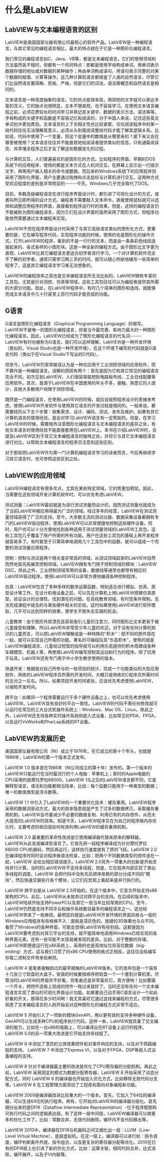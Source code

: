 # 什么是LabVIEW

## LabVIEW与文本编程语言的区别

LabVIEW是美国国家仪器有限公司最核心的软件产品。LabVIEW是一种编程语言，与其它常见的编程语言相比，最大的特点就在于它是一种图形化编程语言。

我们常见的编程语言如C、Java、VB等，都是文本编程语言。它们的使用领域和方法虽然各不相同，但都有一个共同特点：即都是使用字母构成单词，用单词表示数据存储的地址或对数据的某种操作；再由单词构成语句，用语句表示完整的对某个数据的赋值、计算等操作。这几种计算机语言都借鉴了人类的自然语言，尽管它们比自然语言要简略、死板、严格，但是它们的词法、语法等概念和自然语言是相同的。

文本语言是一种高度抽象的语言。它的优点是效率高，用简短的文字就可以表达丰富的含义。它的缺点也很明显，文本不够直观，也不容易学习。在使用文本语言编程之前，必须花费较长的时间学习并熟记其关键字、数据的表示方法、语法等等。字母构成的关键字和函数是不容易记忆和阅读的，对于中国人来说，记住这些英文单词也许更加费劲。文本语言的上下文相关性也比较紧密，仅仅阅读程序中的某一段代码往往无法理解其意义，必须从头到尾阅读整段代码才能了解其逻辑关系。比如说，代码中使用了一个变量，但这个变量中的数值是从哪里来的？接下来又会在哪里被使用？文本语言往往并不能直观地给阅读者提供类似的信息。只有通篇阅读完、并弄懂全程序之后才会了解这些数据变化的过程。

与计算机交互，人们普遍喜欢的是图形化的方式。比如程序的界面，早期的DOS系统下的应用程序，使用的都是文本方式在人机间交互。在屏幕上显示出一行提示文字，再等用户输入相关的命令或数据。而后来的Windows系统下的应用程序则采用了图形化界面，用户主要通过拖拽和点击鼠标与计算机进行交互。这两种方式受欢迎程度的差别是非常明显的------今天，Windows几乎完全取代了DOS。

目前，多数高级编程语言在进行程序界面设计时，都引进了可视化设计的方式，或者叫所见即所得的设计方式。编程者不需要敲入文本命令，直接使用鼠标就可以选择和调整应用程序的界面，直接看到程序运行时的效果。但是，这样的编程语言仍不能被称为图形编程语言，因为它们在设计界面时虽然采用了图形方式，但程序功能依然需要通过文本编程来实现。

LabVIEW不但在程序界面设计时采用了与其它高级语言类似的图形化方式，更重要的是，它在编写程序代码、实现程序功能的时候，使用的也是图形化的操作方式。打开LabVIEW的程序，看到的不是一行行的文本，而是由一条条彩色线段连接起来的、各式各样的小图形块。这是一种全新的编程方式。由于图形比文字更为直观，LabVIEW比其它编程语言更适合初学者进行学习。一个对计算机软件完全不了解的初学者，通常只需学习两三天的时间，就可以随心所欲地编写一些简单的程序了。这是其它编程语言学习者无法想象的。

LabVIEW的编程效率之高也是文本编程语言所无法比拟的。LabVIEW拥有丰富的工具包，尤其是针对测控、仿真等领域，这些工具包往往可以为编程者提供其所需的大部分功能。因此，在LabVIEW程序中，有时几个简单的图形和连线，就能够完成文本语言中几十行甚至上百行代码才能完成的功能。

## G语言

G语言是图形化编程语言（Graphical Programming
Language）的缩写。LabVIEW不是唯一的图形化编程语言，却是当今最完善、影响力最大的一种图形化编程语言。因此，LabVIEW已经成为了图形化编程语言的代名词------LabVIEW有时也被称为G语言。我们可以这样理解，LabVIEW是一种开发环境（类似的，Visual
Studio也是一种开发环境），在这个环境下编写的代码就是G语言代码（类似于在Visual
Studio下写出的C代码）。

但至今，LabVIEW仍常常被误认为是一种仅应用于工业测控领域的应用软件，而不算作是一种编程语言。误解的原因有两个：首先是因为它和其它常见的编程语言完全不同。初次见到LabVIEW，人们很容易联想到电路板布线、工业总线配置等应用软件。其次，是源于LabVIEW在中国使用的年头不多，接触、熟悉它的人很少，且绝大多数用户局限于测控领域。

既然是一门编程语言，在使用LabVIEW的时候，就应该按照程序设计的思维来考虑。使用LabVIEW开发软件与使用其它语言的开发过程是相同的。一般来说，都需要经历以下五个步骤：收集需求、设计、编码、测试、发布及维护。如果有其它计算机语言的使用经验，是会对学习LabVIEW语言有一定帮助的。但是，在学习LabVIEW的时候，需要格外注意图形化编程语言与文本编程语言的差异之处，有些文本语言的使用经验不能直接套用在LabVIEW上。本书在介绍LabVIEW时，会提及LabVIEW区别于其它文本编程语言的独特之处，并将它与其它文本编程语言进行对比，以帮助文本编程语言的程序员注意到这些区别。

对于那些把LabVIEW作为第一门计算机编程语言学习的读者而言，今后再继续学习其它语言时，也可参照这些区别之处。

## LabVIEW的应用领域

LabVIEW编程语言有很多优点，尤其在某些特定领域，它的势更加明显。因此，当需要在这些领域开发计算机软件时，可以优先考虑LabVIEW。

测试测量：LabVIEW最初就是为进行测试测量而设计的，因而测试测量也就成为了当前LabVIEW被应用得最为广泛的领域。经过多年的经营，LabVIEW在测试测量领域获得了广泛的支持。至今，大多数主流的测试仪器、数据采集设备都拥有专门的LabVIEW驱动程序，使用LabVIEW可以非常便捷地控制这些硬件设备。同时，用户也可以十分方便地找到各种适用于测试测量领域的LabVIEW工具包，这些工具包几乎覆盖了用户所需的所有功能。用户在这些工具包的基础上再开发程序就容易多了。有时甚至于只需简单地调用几个工具包中的函数，就可以组成一个完整的测试测量应用程序。

控制：控制与测试是两个相关度非常高的领域，从测试领域起家的LabVIEW自然而然地首先拓展至控制领域。LabVIEW拥有专门用于控制领域的模块：LabVIEW
DSC。除此之外，工业控制领域常用的设备，数据线等通常也都带有相应的LabVIEW驱动程序。使用LabVIEW可以非常方便地编调各种控制程序。

仿真：LabVIEW包含了多种多样的数学运算函数，特别适合进行模拟、仿真、原型设计等工作。在设计机电设备之前，可以先在计算机上用LabVIEW搭建仿真原型，验证设计的合理性，找到潜在的问题。在高校教育领域，有时受条件限制，无法完成课程中提及的与某些硬件相关的实验。这时如果使用LabVIEW进行软件模拟，几乎可以达到同样的效果，使学生不致失去实践的机会。

儿童教育：由于图形外观漂亮且容易吸引儿童的注意力，同时图形比文本更易于被儿童接受和理解，所以LabVIEW非常受少年儿童的欢迎。对于没有任何计算机知识的儿童而言，可以把LabVIEW理解成是一种特殊的"积木"：把不同的原件搭在一起，就可以实现自己所需的功能。著名的可编程玩具"乐高积木"，使用的就是LabVIEW编程语言。儿童经过短暂的指导就可以利用乐高提供的积木搭建成各种车辆模型、机器人等，再使用LabVIEW编写控制其运动和行为的程序。除了应用于玩具，LabVIEW还有专门用于中小学生教学使用的版本。

快速开发：根据我对自己所参与的一些项目的统计，完成一个功能类似的大型应用软件，熟练的LabVIEW程序员所需的开发时间，大概只是熟练的C程序员所需时间的五分之一左右。所以，如果项目开发时间紧张，应该优先考虑使用LabVIEW，以缩短开发时间。

跨平台：如果同一个程序需要运行于多个硬件设备之上，也可以优先考虑使用LabVIEW。LabVIEW具有良好的平台一致性。LabVIEW的代码不需任何修改就可以运行在常见的三大台式机操作系统上：Windows、Mac
OS、Linux。除此之外，LabVIEW还支持各种实时操作系统和嵌入式设备，比如常见的PDA、FPGA，以及运行VxWorks和PharLap系统的RT设备。

## LabVIEW的发展历史

美国国家仪器有限公司（NI）成立于1976年。在它成立的第十个年头，也就是1986年，LabVIEW的第一个版本正式发布。

LabVIEW 1.0 版本是在1986年（NI公司成立的第十年）发布的。第一个版本的LabVIEW只能运行在当时最流行的个人电脑：苹果机上；那时的Apple电脑的CPU采用的是摩托罗拉68000。LabVIEW 1与之后的LabVIEW语言都不同，它是解释型语言。语法和功能都相当简单，比如：每个函数只能用于一种类型的数据；唯一的数值类型是浮点数等。

LabVIEW 1.1 中引入了LabVIEW的一个重要优化技术：缓存重用。LabVIEW程序采用的数据流驱动方式，最大的效率隐患就是产生了过多的数据拷贝。采取缓存重用机制，LabVIEW会尽量减少不必要的数据复制、利用已有的内存控件，从而大大提高的LabVIEW的效率。知道今天，LabVIEW程序员在为自己的程序做内存优化时，主要考虑的依旧是如何有效利用LabVIEW的缓存重用机制。

LabVIEW 2.0 最重要的革命性改进是它使用编译器代替来原来的解释器，LabVIEW从此变成编译型语言了。它首先把一段程序编译成为针对摩托罗拉68000 CPU机器码，然后再运行。这样执行速度就有了质的飞跃。LabVIEW 2.0 在编译程序时同时会对程序做语法检查，比如：把两个不同数据类型的控件连在一起，LabVIEW 会给出相应错误提示。LabVIEW 2.0另外一项重大的创新是开始支持并行计算。当时的LabVIEW并不支持多线程，但是，它在程序内部实现了类似多线程的调度。LabVIEW 会把代码中没有先后顺序依赖的部分分成不同的“模块”，然后快速交替执行各个模块，让它们在宏观上看起来是并行执行的。

LabVIEW 跨平台是从 LabVIEW 2.5开始的。在这个版本中，它首次开始支持x86架构的CPU。此后，LabVIEW从未放弃过对跨平台的支持。在后续的版本中，LabVIEW陆续开始支持PowerPC以及其它一些当年比较常用的CPU。至今，LabVIEW仍然是支持不同平台和操作系统数目最多的编程语言之一。这也给LabVIEW带来了一些麻烦。最明显的就是LabVIEW开发环境的界面风格与一般的Windows应用程序有些格格不入：面板是深灰色的，按键的3D效果也与众不同。看惯了Windows的各种界面，可能会觉得LabVIEW有些别扭。这都是因为LabVIEW要考虑到对其它平台的支持，就不能简单地调用Windows已经实现的各种界面元素。还有一些可能不太容易被发现的差异。比如，对于整数的存储，LabVIEW即便是运行在x86系统上，采用的也是高地址位存高位数据（big-ending）方式，这与我们习惯了的x86 CPU使用的格式正相反。这往往会给编写存取二进制文件带来些麻烦。

LabVIEW 4 是笔者接触到过的最早接触的LabVIEW版本。它的发布包是一个装有十几张三寸软盘的大盒子。安装的时候要按顺序把软盘一个一个塞到计算机里。尽管当时LabVIEW的界面并不好看，但笔者还是非常喜欢它。真方便呐！比如要画一个开关，把控件选板上现成的控件一拖过来就好了。当时还没有任何一个文本编程语言实现了类似的可视化界面设计功能。如果要自己动手用C语言设计一个如此好看的开关，那得花多少时间啊！我尤其喜欢它通过连线来编程的方式，尽管很多熟悉了文本编程语言的人刚开始会对这种图形化的编程方式非常不适应。

LabVIEW 5 开始引入了一项新的模块GenAPI，用以更有效的支持多种硬件设备。GenAPI可以生成多种CPU的程序执行代码，这样一来，LabVIEW就具备了交叉编译的能力，比如在一台x86的电脑上，可以编译出在RT设备上运行的程序。LabVIEW 5.0的另一项重大改进是它开始支持多线程了。

LabVIEW 6 中添加了漂亮的立体效果控件和对事件响应的支持，以及对于网路编程的支持。
LabVIEW 7 中添加了Express VI，以及对于FPGA、DSP等嵌入式设备编程的支持。

LabVIEW 8 针对于编译器最主要的改进是优化了CPU寄存器的分配机制。再此之前，LabVIEW 采用固定的模式为数据分配寄存器，LabVIEW 8 开始采用了动态分配方式。同时 LabVIEW 8 的编译器也开始加入优化方式，比如移除无效代码分支等。LabVIEW 8 在工程管理方面添加了工程库和面向对象编程新功能。

LabVIEW 2009是编译器改进比较重大的一个版本。首先，它加入了64位的编译器，可以生成64位的执行程序。再有，它开始对LabVIEW的编译器分层化。首先细分出来的是DFIR（Dataflow Intermediate Representation）-位于程序框图和可执行代码之间的逻辑表达层。有了这样一层中间层，LabVIEW编译器可以做更多的优化工作了，比如：常数合并，无效代码删除，循环内不变代码移出等。

LabVIEW 2010中，编译器在DFIR与机器码之间又细化出一层：LLVM（Low-Level Virtual Machine），底层虚拟机。在这一层上，编译器可以进行如：指令调度，循环判断条件外提，指令组合，以及更复杂的寄存器分配等优化。2010在已有的DFIR层上也引进了新的优化方式，比如：运算关联，相同代码合并，达式消除，循环展开，以及子VI内联等。
